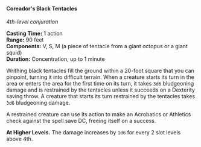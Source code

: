 #### Coreador's Black Tentacles
<!-- previously "Black Tentacles" -->
<!-- markdownlint-disable link-image-reference-definitions -->
[_metadata_:spell_name]:- "Coreador's Black Tentacles"
[_metadata_:spell_original_name]:- "Black Tentacles"
[_metadata_:spell_level]:- "4"
[_metadata_:spell_school]:- "conjuration"
[_metadata_:ritual]:- "false"
[_metadata_:casting_time_amount]:- "1"
[_metadata_:casting_time_unit]:- "action"
[_metadata_:range]:- "90 feet"
[_metadata_:target]:- "???"
[_metadata_:components_verbal]:- "true"
[_metadata_:components_somatic]:- "true"
[_metadata_:components_material]:- "true"
[_metadata_:components_material_description]:- "a piece of tentacle from a giant octopus or a giant squid"
[_metadata_:duration]:- "1 minute"
[_metadata_:concentration]:- "true"
[_metadata_:saving_throw]:- "Dexterity"
[_metadata_:saving_throw_success]:- "avoids_effect"
[_metadata_:damage_formula]:- "3d6"
[_metadata_:damage_type]:- "bludgeoning"
[_metadata_:compared_to_wotc_srd_5.1]:- "mechanics_different_wording_different"
[_metadata_:compared_to_a5e_srd]:- "mechanics_same_wording_different"
<!-- markdownlint-disable-next-line no-emphasis-as-heading -->
_4th-level conjuration_

**Casting Time:** 1 action \
**Range:** 90 feet \
**Components:** V, S, M (a piece of tentacle from a giant octopus or a giant squid) \
**Duration:** Concentration, up to 1 minute

Writhing black tentacles fill the ground within a 20-foot square that you can pinpoint, turning it into difficult terrain.
When a creature starts its turn in the area or enters the area for the first time on its turn, it takes `3d6` bludgeoning damage and is restrained by the tentacles unless it succeeds on a Dexterity saving throw.
A creature that starts its turn restrained by the tentacles takes `3d6` bludgeoning damage.

A restrained creature can use its action to make an Acrobatics or Athletics check against the spell save DC, freeing itself on a success.

**At Higher Levels.**
The damage increases by `1d6` for every 2 slot levels above 4th.
